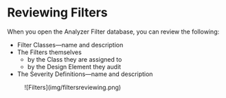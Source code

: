 # Reviewing Filters

When you open the Analyzer Filter database, you can review the following:

* Filter Classes—name and description
* The Filters themselves
    * by the Class they are assigned to
    * by the Design Element they audit
* The Severity Definitions—name and description

<figure markdown="1">
  ![Filters](img/filtersreviewing.png)
</figure>